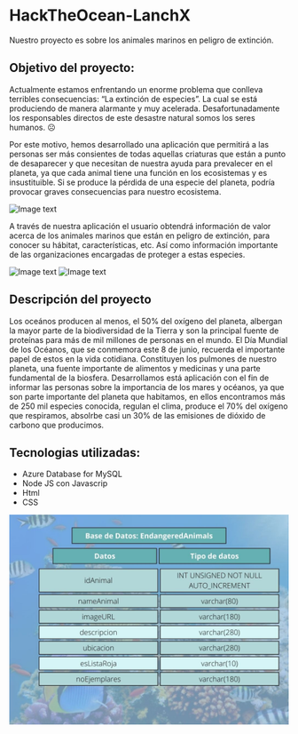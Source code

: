 # HackTheOcean-LanchX

Nuestro proyecto es sobre los animales marinos en peligro de extinción.


## Objetivo del proyecto:

Actualmente estamos enfrentando un enorme problema que conlleva terribles consecuencias: “La extinción de especies”. La cual se está produciendo de manera alarmante y muy acelerada. Desafortunadamente los responsables directos de este desastre natural somos los seres humanos. ☹

Por este motivo, hemos desarrollado una aplicación que permitirá a las personas ser más consientes de todas aquellas criaturas que están a punto de desaparecer y que necesitan de nuestra ayuda para prevalecer en el planeta, ya que cada animal tiene una función en los ecosistemas y es insustituible. Si se produce la pérdida de una especie del planeta, podría provocar graves consecuencias para nuestro ecosistema.

![Image text](https://media.istockphoto.com/vectors/sad-turtle-vector-id1168586385?k=20&m=1168586385&s=612x612&w=0&h=3B6D_zcOR9tm2EKdxpk6SdtqtARyf5D9UmCzAnAnylc=)


A través de nuestra aplicación el usuario obtendrá información de valor acerca de los animales marinos que están en peligro de extinción, para conocer su hábitat, características, etc. Así como información importante de las organizaciones encargadas de proteger a estas especies.  

![Image text](https://user-images.githubusercontent.com/47186624/168493571-d74dc6ac-921b-49fa-bd3e-7b9c566c8634.png) ![Image text](https://bluefront.org/wp-content/uploads/2016/06/oceana-logo-e1485969198165.jpg)


## Descripción del proyecto

Los oceános producen al menos, el 50% del oxígeno del planeta, albergan la mayor parte de la biodiversidad de la Tierra y son la principal fuente de proteínas para más de mil millones de personas en el mundo.
El Día Mundial de los Océanos, que se conmemora este 8 de junio, recuerda el importante papel de estos en la vida cotidiana. Constituyen los pulmones de nuestro planeta, una fuente importante de alimentos y medicinas y una parte fundamental de la biosfera.
Desarrollamos está aplicación con el fin de informar las personas sobre la importancia de los mares y océanos, ya que son parte importante del planeta que habitamos, en ellos encontramos más de 250 mil especies conocida, regulan el clima, produce el 70% del oxígeno que respiramos, absolrbe casi un 30% de las emisiones de dióxido de carbono que producimos.


## Tecnologias utilizadas:

- Azure Database for MySQL
- Node JS con Javascrip
- Html
- CSS



![Image text](https://github.com/PameFSL/HackTheOcean-LanchX/blob/main/Imagen_base_de_datos/Base%20de%20Datos%20animalesDB.jpg)

